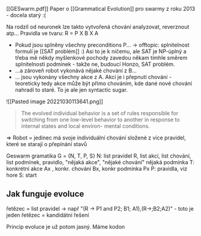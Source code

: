 [[GESwarm.pdf]]
Paper o [[Grammatical Evolution]] pro swarmy z roku 2013 - docela starý :(

Na rodzíl od neuronek lze takto vytvořená chování analyzovat, reverznout atp...
Pravidla ve tvaru: R = P X B X A
* Pokud jsou splněny všechny preconditions P... -> offtopic: splnitelnost formulí je [[SAT problém]] :) Asi to je k ničemu, ale SAT je NP-úplný a třeba mě někdy myšlenkové pochody zavedou někam tímhle směrem splnitelnosti podmínek - takže ne, budoucí Honzo, SAT problém.
* ...a zároveň robot vykonává nějaké chování z B...
* ... jsou vykonány všechny akce z A. Akcí je i přepnutí chování - teoreticky tedy akce může být přímo chováním, kde dané nové chování nahradí to staré. To je ale jen syntactic sugar. 

![[Pasted image 20221030113641.png]]


>The evolved individual behavior is a set
of rules responsible for switching from one low-level behavior
to another in response to internal states and local environ-
mental conditions.

=> Robot = jedinec má svoje individuální chování složené z více pravidel, které se starají o přepínání stavů

Geswarm gramatika G = {N, T, P, S}
N: list pravidel R, list akcí, list chování, list podmínek, pravidlo, "nějaká akce", "nějaké chování" nějaká podmínka
T:  konkrétní akce Ax , konkr. chování Bx, konkr podmínka Px
P: pravidla, viz hore
S: start

Jak funguje evoluce
---
řetězec = list pravidel
-> např "(R -> P1 and P2; B1; A1),(R->;B2;A2)" - toto je jeden řetězec = kandidátní řešení

Princip evoluce je už potom jasný. Máme kodon